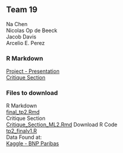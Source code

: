 ## Team 19

Na Chen   
Nicolas Op de Beeck   
Jacob Davis   
Arcelio E. Perez  

### R Markdown
[Project - Presentation](https://arcelioeperez.github.io/Team19-TP2-Presentation/final_tp2.html)   
[Critique Section](https://arcelioeperez.github.io/Team19-TP2-Presentation/Critique_Section_ML2.html)

### Files to download  
R Markdown  
<a href="source/final_tp2.Rmd">final_tp2.Rmd</a>  
Critique Section  
<a href="source/Critique_Section_ML2.Rmd">Critique_Section_ML2.Rmd</a>
Download R Code     
<a href="source/tp2_finalv1.R">tp2_finalv1.R</a>  
Data Found at:  
[Kaggle - BNP Paribas](https://www.kaggle.com/c/bnp-paribas-cardif-claims-management/data)


